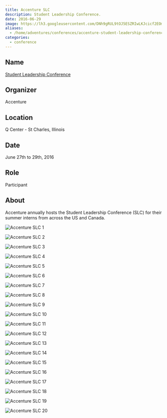 ```yaml
---
title: Accenture SLC
description: Student Leadership Conference.
date: 2016-06-29
image: https://lh3.googleusercontent.com/DNh9gRUL9tOJ5ESZRIwLKJcicf2EOmB20Hub5_wl7ek2vgA2ZRJxxUa6P8mKnpSruqOLUaHRHRcyiclsVSTj5XvM5Rwfuv8GQ9bqIhifzZb7nT8V6qMcOe4B-9851kyebFUwKKdqA6NHYoP_sZQMSq050ew0x7b9CbQ8vCE6-2nbhFRkpone-6r02Rpzn3ZO007XrMJIBWopUOX87BTZ4xv4aDi2oCnYn7xMwPH1W2lDjwfzYfaxZm0MdHDIp4iMIybDo9lEw6eGOKcTjIoNazPpIGXED15puPsdtXSALzKpjKAicYwfucbVpLeJf-kSu_r7W1oWXiYczVPKq5EjJ8RoAezU2gikPC1Nfu2-2_WmqBIk0adfryGVaUrP6zLyoakgucam6wiNksZJq8SVTATT003t5WzhjDHXCWUDDAz28zfLlR7J4swj51aXsTCB_DJNkREAQk-5iLRkSDckBuyreMNWEkJNQK_RideebGwRCayykUaoHNC_UyDZBkKhNoaizMUlJb8QLQGkO9cCv2Pp-0YSvR3X_DY6WZ9NQZgdM2dIOtrfR43Q0t9hfxrduc1cOHVMC0dl6cncR378DEhcsDUje8HDsqlwYi-HM7P-5p_nCH3qJ0FMKFFpa2dO=w1454-h969-no
aliases:
  - /home/adventures/conferences/accenture-student-leadership-conference-june-2016/
categories:
  - conference
---
```


## Name

[Student Leadership Conference](https://www.accenture.com/us-en/careers/student-leadership-conference 'Accenture Student Leadership Conference')

## Organizer

Accenture

## Location

Q Center - St Charles, Illinois

## Date

June 27th to 29th, 2016

## Role

Participant

## About

Accenture annually hosts the Student Leadership Conference (SLC) for their summer interns from across the US and Canada.

![Accenture SLC 1](https://lh3.googleusercontent.com/uWn50od4ulgOvWAz1kfDhdbXW-1kI6gUuoDZZN3ykwqZlqyeQvcSIDi459T0uc6CfI3WOQENm2C_lUDM8UNVOIr7SnRqFdyAgt9ydNk-RJdoerrTf6o2k-7dnrmkmjCaUcsEVc6HaCJvWv2Sqbeqodw3Mxd67GDyODKVEV1n17rpTcdZRbueh3DRxO04Gzy5Klq5jtNv8XRaHY4aSmrA25M3c52Ztx1pFpkVMc2lVaVunk6u-1wEvHKdI8QzEydEcHEotzRuztA7LOT5VWTdpr5dWrplWLTLA010WJ_H32k-aEZ4Aymj9GOmnZb78nywz3KgR6PsRmpqirHr1OCbeVxoYREK8cj3V8jVl3Asu7N4RbrRPHvvSDiPuttwtzU1OeYNCHOw3FMbnK6QGyq6Rv8msv10uFM41UAHrC7C-uZOs2rv6AvXJ-GJKh0ebsaSuncRQUYTtOMbQioxSDeTa3rtYobfpps2afHIM31wyTovaunC-GEu_BFM3b5gNxzswfFshQIPUX7Spi2hc7p7IRtsWLDN-SIs67WhTvil45lDSzvORzvsFrOn--B_L_c9BCNpBKWeMURGwZbceJ1eEOvJcW2jFXoJzU5ahsjxk_YBtZ2vS40Dx-EcEvwP1obm=w1293-h969-no)

![Accenture SLC 2](https://lh3.googleusercontent.com/38nUkineo09aDzOyMPinXZLrLS2BJcZUpPe1d__YgVsQdElCbU5OMsMyn5RfTzRlukFC9ntvHcil9cW7FCJ9jwh0w1AqoGQ7jKaMuIw483UyiOOexza9lhCArEnKkI3xTu74gqUP5UYMECn8ucjfaT63VBzCwPw4NxpOYJGXY1ILvNcHH8hIfe2n6cW4NHBu3UHv8DC2BEasBNacx2OSY7ysiVYlj7xl2IkScAHInH1GO36iMGiXCjFwg_Wy2BxIC1cpVQuo-22CohL1VD0xo0ALKqoktr1-OKEn6yDcsSpnkzgtbwvMkAq_Y4BCn_RuQFGMI2Q1yM_cizmH2GQnK9woUdiORss2g7kPgYZbHioKx3rXuV_CdvCq1V-_FCKqqCVmH1vGZ34-oZaOiIjqhvP1V6rMSBeyl3JLeh2OKWZhIBRCJwmOYyqOLqiaSi1XZi9B-D106gCOq9cT-ExA9_N08ONFDkwZLJYhin1YABFVZb-6aWbb_b8ZZ47-x9nImLThOE7iRES8fA2Py4_V60l0Q24ex9VDyOxlNtEGQ1vQ1aurYsmHGEqhOUS45a88O23MbCj2yflLpDlmHKBRbEnYZBAw4F7Z5iWd7mlv9wznNS-SZjk-hUGk3vvxxs0o=w727-h969-no)

![Accenture SLC 3](https://lh3.googleusercontent.com/uWn50od4ulgOvWAz1kfDhdbXW-1kI6gUuoDZZN3ykwqZlqyeQvcSIDi459T0uc6CfI3WOQENm2C_lUDM8UNVOIr7SnRqFdyAgt9ydNk-RJdoerrTf6o2k-7dnrmkmjCaUcsEVc6HaCJvWv2Sqbeqodw3Mxd67GDyODKVEV1n17rpTcdZRbueh3DRxO04Gzy5Klq5jtNv8XRaHY4aSmrA25M3c52Ztx1pFpkVMc2lVaVunk6u-1wEvHKdI8QzEydEcHEotzRuztA7LOT5VWTdpr5dWrplWLTLA010WJ_H32k-aEZ4Aymj9GOmnZb78nywz3KgR6PsRmpqirHr1OCbeVxoYREK8cj3V8jVl3Asu7N4RbrRPHvvSDiPuttwtzU1OeYNCHOw3FMbnK6QGyq6Rv8msv10uFM41UAHrC7C-uZOs2rv6AvXJ-GJKh0ebsaSuncRQUYTtOMbQioxSDeTa3rtYobfpps2afHIM31wyTovaunC-GEu_BFM3b5gNxzswfFshQIPUX7Spi2hc7p7IRtsWLDN-SIs67WhTvil45lDSzvORzvsFrOn--B_L_c9BCNpBKWeMURGwZbceJ1eEOvJcW2jFXoJzU5ahsjxk_YBtZ2vS40Dx-EcEvwP1obm=w1293-h969-no)

![Accenture SLC 4](https://lh3.googleusercontent.com/Jnf2VfmKvriN2Md6ECbjx0A1GZU_wlrXFu0O6282T2o4AARaGazBRnOOm7q5NrIL11aDdcmbYYqUp78ViUJ-fZUdYONI0vBVTdIzUdMm22oiFXgA_g4Wqgp4cDOPhNAbQYx64ec_G6fWFhLdUJQGVesm3yPd9IVDm1k-Ga4YLUtAJI09J1YOu8uvL0EsS4Y7VykIe0gPbbaquzHjuvsYSVZjX6aX0L5nAZTit03KK0-LofGujOokcmGMvo_55CCclWx7j5nEvxM14zXE0YwR43hH8-cX-vxWAL3t9TwdkjSxoirfMdC1gHX_mJ9_e12bMFr_BRK2twm1bopNJL97LuB5wcUeMNoudCm98FJthNAJh11dDx3bStESaYNb078JgPCMMWZL-P6-zAFNG5csdZa1MWBMEtOHp7JWhnCpD30IOzTqaz1SJ8pTtef3GIZclqs89pMAwFS56BL5_BTMeV0ycRd9rtHAXR-7wykbOGHU29L1la0L5wREqT5b2oo9qF6NCcsd5BQHROfhsdBvKK8KA5YEAh9Cj-ECS1nC94P0frw9aDR4X3QiruPqzxvNPoh8J_Y0YJkc_QyqWtKtfQH1eFQFggW26xHmrU79KGDknGUcKgioRmUW_MX0Fp-H=s800)

![Accenture SLC 5](https://lh3.googleusercontent.com/WwwXMNFwNe2zCc0DWLISNTjsMSsIHXdCtYAUwf2QLzQvvS84-vWdS8nDKlH_56pZXNncXRdMwdJanGDWRTlStR_laKWA732dIv3nWgIA60uydZ7dlXCZnmYuv5IdAvxxCkZPUt9DxNrreDARfKFp083LjJAK7Yo4gpzTTM8ZdZV3wDbQTOFwgxh8LKZIC6Fb19hJLdDqQbt4XWV6GWPsLQpvshhtopiEsr3QtFkuyQp4w7P-OG2QYl0TwSZj8DCAJf6CS5vHQitymKJI7al53ACwERhLEqiakVBG--Ci8it-r-YB2RnToS7xVmDI-9fz8TYxrkfHkMKitdgxVimIvRqUMlEqel_BfDquZn700lnRuifXOBkBEEdbYiGcaVVfibKBwcZfqJA2uV6warZTCVLVChlU7VvggiOlZEGzn4F-ouJva_U5UFyGb18iQAiJCQisVDhpbpAkPifZ5GVqIJLmLMAcMUfm3y0mZ-q-VLPBnBY5ZnAIeJc8L6_wZrEGTJNuuKTTPqQmEWnIGdeNXnYkoB6C7u7Yy4rgyTp074hUxK8-FsRBjVjBuFAP_DTou1cLxeGeWuRKbshQmR3UpmIw3Tl-9pKhmw7ot8GxqHLVodMjcVAA99afhM5vSFB7=w727-h969-no)

![Accenture SLC 6](https://lh3.googleusercontent.com/eRpv_yoHWy16gRQbh_JBu3IATWCC7rz7FA8zWbNJt8jSD955Z-XwSbFTbD93dNF_h0PuGZLnDdIQnOsDZeKa_sKS_yw3-m-ZFZNq9JFKZaONGZButdT7hP1txRwnmofNfFCHfutnJPnLkX7_wpw19-Hv7qtq730eb4192PEAekNrHZXhJvQNuqyA3ZdG4qdZkHdLTH26J6iOq0O1uZx4BNMUn6Jz4Ih_DC9jCn5bZ70Tr3J0BxTa5KBm2Nrmh6KeTp23Jq263-hGBf2bmL12GuLCwmwH5zjX_FLEj-34yfQH6770iXEIqXS0bM7agZXKTSC5CqVgIFcPD1LtEhakFzlwUHmjdnH5OxsNzSWcAv9Hy5-JwtPtnAnR1Q4aIexTVt_WPpy-_pS9QEiYQfQho1CI0Sc2HUCgtWH5pzPeX7He090ZTaO5rIEIRnHXHarTZsq7w8gxTmsmqXupEoXvqPcnTb03G9K5s7jU5d3OudFPiSRAT0eQFWHmo4QxuNUU4MhQmqzu9Z-T6eypTyhGV5DyIKSxooQx6qi5y-z1FEr3o4r0sfEYMaUu_IrJygv-x0wWhoF7Aq9tjP_-H7I_0yYpIcHsXjXHP2vNTS2kywiZaHzLN0xrgt8TqWzU4EMi=w1292-h969-no)

![Accenture SLC 7](https://lh3.googleusercontent.com/UXOfSa-jk0bPBVrfzUFtpinK_BZguBIF0X8JJ-6tvsMyNlHY3oHlipRLLgRyv4mmCwv10dfBcJfO2g5Vtv_G6Im2SGtucpi9DOgqIrDz-9OmAIwF-5vUS8A6uHEeQ-SC375LLQhS0dLa3S6JuN8O48W-uY_Gaylerw5EymZMdL6-4vTDwPlC8o4E8AGRza1KhfXPnGPEIAl3kmtzMUCz82rkIMnz0e0x62frsEDf7Q8r-2WYYAUxiVnTn28vika3Fsps4PL1EP-57rjZd_M8qPo5XU1IM1sjvCPAp6XvvnfIiusHWGqVdvDPQoAE7BbZGrvRftIf63R5U_NJPK1_RzqmKzCMasommXHdmHeM1mtd19lX98lPwaJdXT8QVHL4EDuI-7yIOjPNXMVdxOi-3fISC3aBNUWdTsZ5RRY-89gnEaSgszxyUo8GaPq7D3tJU3y5IRiRk0_mn6k5HRTzBDA3nFYQRr6OSHMeG8skGGYLmxTbtLqe2omm4XwNXKb8M5qGFzGEeeLU3A8LqiEh4yubtVU8FluMxpVlmGsivTYWCF1SSrR7VcRsOQLvdtpv0nAhTcNJIx2Uu6QlaRfUt2EmdXZjWm1-dKyaMKQ_3fZf4Ol1mDkkGIOv9Sn_IbR3=w727-h969-no)

![Accenture SLC 8](https://lh3.googleusercontent.com/oo2xBbgdlVmYKD-mdkGN0J45XoLarQvxwzfrevEd0uIe-JKRq_1O5YDHRpDhiY6iWTYrI7f1W45vz_vlYUmePRoHn0e4WGsziK3J6YxZ2-XbfMFqyB8pIn_oRCCWmvHKlsc-LlPOPMmo0y3yvG9EFdrMQazl-KtnTgiw6VJFLAjr-B9KnsSPTZk72ejz8-L5dMtfqDT4AGIKcNJ0qKTa0DcC9Q3nTBpATv-mclpA-owmykSIHMu6sSPGKX7gjZ1k_JupZyyhil8HBvqsNQwqI92yEi-cMvj9icF8XIAjuks7as5qN5ox9yIejrjgzA7G2hCPyqDzl1yoATzhXAJNIWJmya6snUbQhzZmiJ8X2891pxuGmKxHdlAjSTUV118ZMI0ExiBT-LbBT7YcJl2Fc0Tv19zUoBWo5tQdm6Ojd7Rf7RtgKjV0AYES0gUddCROwZ1PugQL_J_AtXjYLSHT2unlGBypEdqgVQfVY9n6X0HzWrmmXCrmf4g2orc_x4QO5-2p8KDZOthKAoCcjpaZx6APSPlLb_8IE90lma6f34XfgJVpSGAVI3MiKZ-WL63RXRgfDEKpEkPV25EucVACIMENCa6xnKV1ogdV5S4iTTFUE9C0nXkXIza44e7toXAc=w1292-h969-no)

![Accenture SLC 9](https://lh3.googleusercontent.com/DNy5U64OLkVlyZPv-qWYcI_gm8_72HbAlaoak8aszlPrSsQ7quxdH8RW7khYII92ixP-WO6mtmAvsyIkPf3PatCO4kKFQEID6PvCAWfrob9p7Z_3iQnaWCZXhvmRcCObiZ0yZ7Y_uamocorvL4gtngGJTBcj-eW5OZrmIxqOnYdrEgsFigdM-NPpQRgpSeR6xU6WA-k3cBRTNDw08XAKlYa_1tvhX74aXnii4Zi0AJQ5Kx1u_U65rKCSwQmi0FbM1N1FABda-w1jlZmElznhWSL197Qpo8XFA1G2mm3Zb3KFLyNYdotXW6ui72ajYH7yB5aqOebGP9c399m5wom8JWJ6os-pPyHrh3DDREgPP9DwiiChV4LIsjzoarGfM1QbmyhY29suNl1ym-V82drCt9XKWWX4cFZtCewA9ieF5ZD5V8_eXXW6qkEMS1dqUixG2ea1w570bgSphq1Nybk-W89lzG8y-2IiXZcBCHj8oDqHB-1pGIpN8bhhW4eU5Qgar98tDvrdFXFO714wqdZ7Eb8F0L-9ANWwG-WmJ_bGiiI-dyFvDcDh7N7MgO-fT1F_lRe9x7VaQ-jDMMkFwBEKv8YRpm1hN3hTZbSLXgqxXD_7LaHxyCo8S8AU2RhX5kxE=w1292-h969-no)

![Accenture SLC 10](https://lh3.googleusercontent.com/QnXg-qjQzZb-bYt_L526grdEaxWYQWzIgPEPSxc1L9_uxyTZhcCUIjBuDFQcJU3qOYFLHHgnuoBsGz4Ek1bMDuowplkwgKCH88NNqW7w5Wo2gj7Lee4LdgCwwDyIeIroosbgaf5YvDCECsvIVDvJ3ZNZkc3G2Pj6yrnX-dvvdNgFkDm8tvKPVafmYN6NakBSuyBCHkn7gepNBgACobUs1h54FOwv8oAWTIKJ-COc2JfX4KvUhWXfymdSfrfzHIL4FGUf9lpI9PzfWdI_Qi9slmt7DImzPNFih7dV6JfCIYtR7EO7F7q4fO9NPd5cASh13f1BUJx8eSHG_HwAvk8IXEO8i0Ht3rW_kDdaabODjBI26gJUIW8eRJhG8sM2CWzcy5s7gnkvABWB1Xwdle-HNr4qR9zP9QgcO0DbK0MztRlZBN89U5jWqFqv-Qzf4hhccBCGL1DRNq06kevxewwesjmj3pPotAeszuQgaz0yoJkjuzjJhiodz53p7FMwOctTO0a8sGxkZig749qkDlpSNQ_nRwrHX5o1jC-je0T5Xw4RUN5xDOzGG1Y50VGOii3u3PItBPCOz6ea_QW3N27a9QSVJYui3Qn-z1XybUkYVKbxrONtmLpEsYSvRvKU7hSr=w1292-h969-no)

![Accenture SLC 11](https://lh3.googleusercontent.com/Dhv7meXXXmi-IoWFx_V79f_bS5TcPUAqigvCOHb6FNwvtX9lRtcwL3mLrNLvuxpsFlyCWUCCcpUoeVEEnrfv9ovs9JN1LyTumpUEfyt0FZXi6c9KeZ9bwTWGnwaMBGkTkhYjuyvoJs_cH43UczkNOajprbAk0vh3vfOrGYuVrGIUnOUAsGlxwuAG0ZgQIgPhQc4z5jqdKHsYEda-bUKm-mQs5O-EHTkhnP62qIMOxSOfF1L4dFgDfCzedRW3bx1m8lmlGkKzKL1PF-s1VGqmcgb0WZtZw0tRBur4BBB3_IO653C8MDbtZVKblYSTqAOS6pTwDdlhTtb3zlG6Duo_Nr5kMu_iAeM88Tzp4jLkZavVlrnMgac4m7FF23H_D-cdkKF1EQel0GwYowM_UCull-CRzLpX8HfGZmU-uSPwvA0v5zUxwXt68pqSpZbDsEzENUq5a2UwaD_SUJEyWq9uaJ6C78ejn8soSqEdJLLvBJRgkKV827RvRRPcquFoOVeniywGCD94GeUu2YK5CE9ciEtUMEN5gu1Sasi3oYUBeEVZP3bcJDBVuhIAdsp8ppiYPdvMXLoalKWlbjvCZSj28ZxZ8GitJL3w__Mcpo2pGXVVJ4fslBvRk8PV5GY_XYJF=w1292-h969-no)

![Accenture SLC 12](https://lh3.googleusercontent.com/G7hgA2XZGSmkBBAm-hfbbzb-xtTZyiUgb1jkRHdJB_Q_PEciPE7zjS74lq7n7MthxvnJ8NPju85EGWWhxF44G4OrKSQwrsPAsNgDGOe3CH1GbPsgnqheCrTarxhj19ROsA5ppN_wN5APpgut4BdSdpiesvSRKmKhG-pH4zUrSpnUD0erfA85mxloE3md3CYEYRozRSXC21EuNWki7ef4TkiWJqLlylab4Ip0xPAEW9eHgHUdh4GLpU4DE0Bhi19K_VJoS_9Oqkzxf_wC8Roq-zwgkrHsyUhO3G50ctvlt8G5iHZGKwKcf_IhoW49JQqoGpYK_oDN81-HhXXfoMO0yVDPSJh345EKhw1zcRXPx7bHn72qQso0oYcVEhE6XiImgTGeLvLpHJFLISwOGnwEJinvX4WSL0N25QevWiIjFmQfan5qzIADepaWLhl9M4mEi-5g928znI4zRje78jdh3EDAUfT6cVbEpl70BZmdZrp6GPqCxbFTXi0i7T3uWzyR2eJ89kB3Xfyh-JMkPDDgl5zn9JJ8WByTxn6NrZkXl1Oic9kMYCF-fcjO7tJHqqL0LBIFTUX2ThG2YRslZYv5qWU-B9f9FUlxuEb2w3Rmv9QCTMI2YGTnSHYAoUn8SwMt=w727-h969-no)

![Accenture SLC 13](https://lh3.googleusercontent.com/7rejajyqS0BUJCncp5jrx15dFYF9HTd3T9JtBA8nePX-rM27f3sjazPv3PucAniT1qLmrT0NqJTGgannvwmwbCyWDToGXtn9ak0KRKIMhKvXBK0DEZayXFmbghLJU3EoBBx2lOpsOQ9UVmNfm9DC2gXBiW29PEUsB1av6ruoKqCcrQmTI9ci0NqaxpvX-KT65fd-7--K_C3_l4uFc3lbXIheoy3cyd9-jLepVgw8oCN-2MOdZkvWA9HMWme2Cdj8O_vDVSFb5GVhIFg5zT7rIJdPvKX_XJugr1FrIk0Vz8NhJ-GCQIA-coSBs9W3SgrdS7hQAmPa3nYHJrn-4EytYw5NvVTReAxw4ItFkmEhAXNbWxoLg65LyAUMDrRFCXmjkPbiujM2IaYRIaWxBbua-IsATfjTp4FmKaO9Q0zXkiIS2hB-e6dMp-RWZv_G2jq_aTNceyF9vCwFfO8-oQ4W296Or5WhDgbQvObvYHBZJc7XHDjTlqAiW_MAPhmpREdqeDcXLiS6ioCmx-3qsg0BCPuqTuIpfhe4gl8QiaRMVxZaRXAwutjovSSahY09JCVbBxhw6ud14qWK98r2iJfLqOGzahoSifadQrfp7K3XHSZvsGvE6bjrabbssGDUsrxq=w727-h969-no)

![Accenture SLC 14](https://lh3.googleusercontent.com/t2MLHJlFyHihbKUm2DhcGFO93oS2ZxXtz8h4Jwrt16WaiF-wtrHwc9-GJN4pNV05S2mzktes4tKTG4SRVBWJv5WAT96KqVLH1AFtRZk7FNgdVXWEqRf2ze8AUsUjuaTiPAiIK77gxZisS9oep_T4aGu6thKo8_Z3DM8-oE9YhhxqlrDPj5wCDRE5WaWBB0-nptZm7NQ4PEIkP5Xl-r_iyBTP6DWe_e1TgJyQFysa_I6C9pUqmq_lQ6ZuG1mZiHIxscSWAAKCbBLPRl4-u2ympw-O19w-6kxCQ0f9dOkU3kFAmXbKz_666iaa2FgW_lTPxvUrO-KfsMC_U7iCxgQJMuxLN_RMLAhtMyEDscsJUCTSS2mcCY7cy51Lwy8JJ_EINQCB5G3R1DL5d8qP-1pytz0BBA6FSalsv0W2Sri5kr083rTCv4x-teDu-ZG6Y5Ym9W6eZ6hYVR9LyPBpzwvAYraLH7-FxxLkLUEiIEmrjSPMKVKvOzyUTwnfnEzgvnFaK0K1Pbg1IqRZVrMiKCw7hJWWtKtMcFXti-88ckHd70fRa8-XjxPqWhiWlQqLF8cAaG2VHGb4UCa7f6mmTx7rnde_OwdsigETkHB-ae-3kRL-jnfV7IJrVI5S0l4kino5=w1292-h969-no)

![Accenture SLC 15](https://lh3.googleusercontent.com/wNUHWEylXQfsT-6l2eT_ZtJP5dsNxTAVYMRmzk10axqekn7av4eFPJ31dZ1nCPtVIO6H_L6CR9CAGK2FwQEhqBrWsqLH4GmmnS0bd61gAx_MbbvAFN5QuNTREzkG2SlT_E7emibVrUeMsJtG99WdZRvE-b8wC5EFIw-tESatUnFFIsv7LHJh6sUQY1g96LCTMXHBiOewL1CFTAbE1_muZs4WGRBeVkISpAsmERIlM9_gJgG_Zdlg855ptNxHhegCmiZR1qgAGCcZnnkdUoZ6QohJKNSjp3WFl6HzpM66QcOOvd9qVO7GBgFHlzmc_wVF9MYY69M2JHKrR1i74UDlantvLyyzSIFM4kAqEc1Md21UeiLTl0TfBt5PoIsRVsE5ObbEJvzLca4pZl2y1RCmhzp09Zitu1UA-bFTSydctAWhiNaS3dvZNoMTKcjEHGJCAOkD3iqXjjdP64W9rIFLiZ_G2OttbetclzZqEC659hwzbhwoRN2qdXd6Wk43bgNOR7_564TybHqKApggiEMuAsTIFW7m4YJNSMaEqXah3SN1yfLuhbj4i7Fpw0WaS-IRtFD9tSW2P2zFP6ZZHyTNVr6EBRpd1TRjN-OoLcCV64y2PNDURreokihzIWZCArNN=w727-h969-no)

![Accenture SLC 16](https://lh3.googleusercontent.com/-uBzxUgnZU4KkVM5oO44l1_jzkz7RwbHz3MByKpbyJ9-SINkK6LPgMUTrSNi3llfaHjj3T3kBxFRhPxrYXYLOe4Mi8qUJOhuzYzJnACxZP7PaLQhIVPl3SP0-lKApNkxmL27XkputexWmzPwPk7nHZDb9Ur5Ha1STEq4oL4ApvsT8Ls-gu8BfwIer9yXZlBH40lgW69jwkzKCoWbxHXEKQqSXWdpOX6ZHoUqICpQlRpBEMMXjHub4VTXD-BUv76sDncz0p43G0kdd3oOW2LiLqy9BIUyogbz9MsVqpdXQcDzQ_1G5Wrn2AwUYeZqfeZLWBtFzqkNAFinY01-Z-qQVaBg6kFwCuccBNte5hz-nVexsFNGoHZZ_kVOwvPcHan6kWavfEV0jvEIqlLD5yCbuUvut79Mj6nuog9K1nXSjSkwrdPzENb-U771AOdo7XVEr4yqHPj-8D1SuZPX3C2KxyM0RDge0Z_axxedD9QQ1C76awapXNktgRTAK06zaTWRSgJCTTlsCAhJ8n4YxhbY4Gg4mbADk-Sjf7oNP5roo2uQXgzMC0jkh7ynb3H71gN1LWrL-vpr8ErX8gP-DzDJgsgwITCVy0KoxBzluZkFqX2z-iOapU4vqrodp4Ashkzs=w1292-h969-no)

![Accenture SLC 17](https://lh3.googleusercontent.com/JgcID0_v8IMBsKKQmkeckKSwziqkrB8bentj1duA-veDj4zJM-5T6Nme_cjhLrni1ZdR5b4UoUnjCRCbmXFnq7h2K5tU2qT7iXrEXX8-wxocGjMnY_OxD1ik82b4ttdYJwcyjeDfWg8bFKp2Y_H_dEk9Kg4uzeHuTcFo4CbsKZ9s1-MAH9HMe0eTXiL-YovolCEN8RA-k6JDv-yVSzfK2beWKG4McYngf60H-RRbn40VUlbJ0i72aPza_N_l39UKBJreStDjIwjM4Ei3Mw6IxAZ1TqiY88LlJQ9-HgMoqbtA8LavlUoZJpKNzstTDEcXU646X9msvv0cRZNyOCTF2Qpa9fuSzqa7fQRt6-BxpWc_G1NOnm80JqovXp2FMh1_3qFsN6OF3V6Dl__Z6YTFraRlDnnSU_rgn5DfNQSD2jd6NrRpMrWILJqnTvFHR5GyQ--LB8RpaU9YMQk5xZh6IVnjJYahCemN4x9S-Ma7wzinBTrgz6xvQgl2Lka6OEOwOQzpGr3Q_chws0I7eIkgJe0EvPrknCLtZ3fZFmR0US02GaYGzoKwsqlv2y1Wp86Pcvzs2HUCRe04iOxyZ96OU8LMJS34JWJivEft1ohqG7tCo9ocIqyytUiZCaqOGV4S=w1292-h969-no)

![Accenture SLC 18](https://lh3.googleusercontent.com/vRVFcuHrxDVqfm9q0UtSOG-eXuBpX4htVa-ZeumjxyInnmv7mVz3xkw3GzusrNaLKioDjV-nyi-1UVEd4c6AeC_im9GhkBUzfBnj_LzVBFFFsDwXSrS3K8mToMzRxBrNzhgc5mA9pYvURumvKieMw0y8qb5ShKclHvCJu3s6pC8HUn6Ad3PpkMzmrqLRHkLWJV1SKfWJKi0vloRMPDwcxrkwgyd9zFtt_9TSnSosuHWBdNoELLcQm2waFHqUGfCbZZKNs4Tb1mYzDXHgwyev_RlLUDV1b4fzuDmWicLS9fLJ_moWQz2FBqlS5aT9napRIwQ0UAYfLb_Z514sg8IFat0ecyhKXliQCFI-cjVYX96VKVWQC1BlRTE6JK1uTsStyeW0A6EUj8lWWdEMtst3ALahLOgEQ0s0gXvYew_egOjPx9u-2qU6qQtom-ukX74woCpx_1F2ro7gm4oSkSTm00EioUVwHJ4ldItrMlCS1oBhrRvCrX-7uLQjKXS1QXdi_6G008UKHV8egpygsTPYrYRAMydmLOV69Ci4B1cJxmq7cJTxmXgffY7zBX1zsdvE8qq0tlWvNsggcgRXYZqqHxaSvtCRkxSGgy3veYkOUcJY_y2nfMVMw_QipYB2UPjb=w1292-h969-no)

![Accenture SLC 19](https://lh3.googleusercontent.com/LGFxbREMDIixjtSfxLYdW0NypAtI5uLYGA5mQorNKc72sUyE4MKgQScVLuapXFtYSYiVO50_3aeHVw_RDkeQYR7jdyR237uvi8LYMUgsNviKHaVRJoPXTycorPBTUKA8OaeF9HsMUM6UaemPp0BF2cKwDRNgqUWWZXwhy19tHpA1n_2V5DFZIB95MvuSQ6IDK-8QvuHJQmOtesqODWJi2ZrdvfEN4p0qRaB_o3rcxIXQYQ3IKJpT-JCzB552DUZqEI0PEbYilHXt9ferUsjg4fJ5DChrUI-Tf_PGPFd2sasmlGdB05HoP46qnBo4nEpn76ppKcSLpFg0gu29zWB0az2FgZ0ajOqFwsQLPwbrJRnTkvEcKTXVvRA_MkpAVNhSF-jrI8FEOZnyhOXbNsVWu-NlzEiHEijEXLG8gt2Us1Lg1tEmWCvlo0fzbRy7ksCSX-TuA-bR_QNDvT3BZTFlERdOjsjnvS2CcDIsmHmpqDZ5lkPCidh31USun0UhimEdaUaklk9jgiEo9IRJwtvLnQ6bM-MP_Ftb8ZPKBNpci_NycnKScqS1Wzf7NbQDSUWSYkuA9eNq8CJeTiN2QfHragtyg-_2keXRHbdAYFji0bcGkR6vPojxdwEdWUqYTxcO=w1292-h969-no)

![Accenture SLC 20](https://lh3.googleusercontent.com/xgaT1Xw96U-yHmmseQWpzrAw5e35fd7w_Sc5uS6yYNG0N1luZz7WRM1Z6ZO7v2hnE1hIExcpU8kIxEdJQkXsRKn8EAZNue2ChZ8vfhrtUgHxBCefQR1yud22dNm7PpJKG915B_9l8YHXbVDYTcI47fCxqlvCaJUZcRp8DynNgT6JN0P_iKfjWhJ1bgh7zLWO6KaZaLVnnPULr3esxW2rEgOZNuUzWh9iD5CHkG_5UrwCqg8KpWmxAjZ96FK7vHP8D4WGXLdZU72TmOy_d8pPlvXm18yyqLhmZqvHEgEhu6hXSqZKSQgruoSG6QJgLBCsEcsLcJAMHdqRHNO1g2Bh7oLxYXmnLBQpBcF9iMLTW3CUcNqFTBZKhHLFl35HZ6B_1LqpBooE0zUqheb96-HA7EdY8zFcCqfh0olvj8fq8N8PKMFKjeijb0BoebaUZ3Xt4te9yz3eJ30WMtMJiCxneHmoJp6LqjkoS1FxK_q7wHa33p99T-JV6Uto-QBu6ox8RAQX7rZ4nx2RPmBXfHjdGZW1zWCL-ZQjIEWj14u7qavzUYBYRL_W3XNfPAzOi35pAHgDtT2fcy4G0sOwRfYRXdVP7Ld2dJEqJUpVxG0b7SmEGOQNrGlYqPTYzCAaMBi9=w1280-h960-no)
